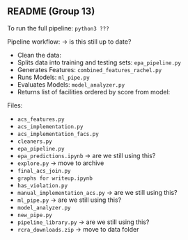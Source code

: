 ## README (Group 13)

To run the full pipeline: `python3 ???`

Pipeline workflow: -> is this still up to date?

- Clean the data:
- Splits data into training and testing sets: `epa_pipeline.py`
- Generates Features: `combined_features_rachel.py`
- Runs Models: `ml_pipe.py`
- Evaluates Models: `model_analyzer.py`
- Returns list of facilities ordered by score from model:

Files:

- `acs_features.py` 
- `acs_implementation.py`
- `acs_implementation_facs.py`
- `cleaners.py`
- `epa_pipeline.py`
- `epa_predictions.ipynb` -> are we still using this?
- `explore.py` -> move to archive
- `final_acs_join.py`
- `graphs for writeup.ipynb`
- `has_violation.py`
- `manual_implementation_acs.py` -> are we still using this?
- `ml_pipe.py` -> are we still using this? 
- `model_analyzer.py`
- `new_pipe.py`
- `pipeline_library.py` -> are we still using this?
- `rcra_downloads.zip` -> move to data folder
